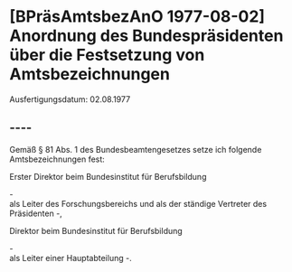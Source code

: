 # [BPräsAmtsbezAnO 1977-08-02] Anordnung des Bundespräsidenten über die Festsetzung von Amtsbezeichnungen

Ausfertigungsdatum: 02.08.1977

 

## ----

Gemäß § 81 Abs. 1 des Bundesbeamtengesetzes setze ich folgende Amtsbezeichnungen fest:

  
Erster Direktor beim Bundesinstitut für Berufsbildung

\-  
als Leiter des Forschungsbereichs und als der ständige Vertreter des Präsidenten -,

Direktor beim Bundesinstitut für Berufsbildung

\-  
als Leiter einer Hauptabteilung -.
